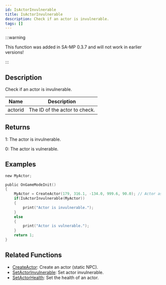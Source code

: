 ```yaml
---
id: IsActorInvulnerable
title: IsActorInvulnerable
description: Check if an actor is invulnerable.
tags: []
---
```


:::warning

This function was added in SA-MP 0.3.7 and will not work in earlier versions!

:::

## Description

Check if an actor is invulnerable.


| Name | Description |
|------|-------------|
|actorid | The ID of the actor to check.|


## Returns

 1: The actor is invulnerable.

 0: The actor is vulnerable.


## Examples


```c
new MyActor;

public OnGameModeInit()
{
    MyActor = CreateActor(179, 316.1, -134.0, 999.6, 90.0); // Actor as a salesperson in Ammunation.
    if(IsActorInvulnerable(MyActor))
    {
        print("Actor is invulnerable.");
    }
    else
    {
        print("Actor is vulnerable.");
    }
    return 1;
}
```


## Related Functions


-  [CreateActor](../../scripting/functions/CreateActor.md): Create an actor (static NPC).
-  [SetActorInvulnerable](../../scripting/functions/SetActorInvulnerable.md): Set actor invulnerable.
-  [SetActorHealth](../../scripting/functions/SetActorHealth.md): Set the health of an actor.
